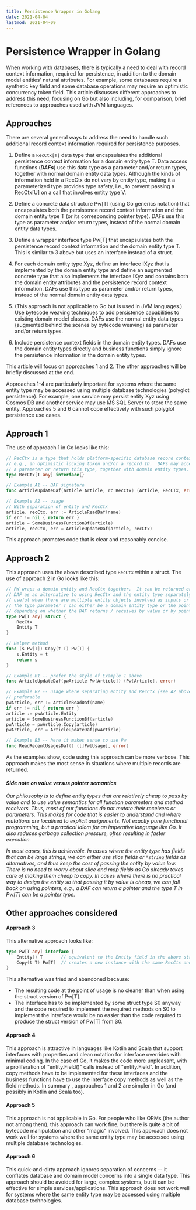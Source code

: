 ```yaml
---
title: Persistence Wrapper in Golang
date: 2021-04-04
lastmod: 2021-04-09
---
```


# Persistence Wrapper in Golang

When working with databases, there is typically a need to deal with record context information, required for persistence, in addition to the domain model entities' natural attributes.  For example, some databases require a synthetic key field and some database operations may require an optimistic concurrency token field.  This article discusses different approaches to address this need, focusing on Go but also including, for comparison, brief references to approaches used with JVM languages.

## Approaches

There are several general ways to address the need to handle such additional record context information required for persistence purposes.

1. Define a `RecCtx[T]` data type that encapsulates the additional persistence context information for a domain entity type T.  Data access functions (***DAFs***) use this data type as a parameter and/or return types, together with normal domain entity data types.  Although the kinds of information held in a RecCtx do not vary by entity type, making it a parameterized type provides type safety, i.e., to prevent passing a RecCtx[U] on a call that involves entity type V.

2. Define a concrete data structure Pw[T] (using Go generics notation) that encapsulates both the persistence record context information and the domain entity type T (or its corresponding pointer type).  DAFs use this type as parameter and/or return types, instead of the normal domain entity data types.

3. Define a wrapper interface type Pw[T] that encapsulates both the persistence record context information and the domain entity type T.  This is similar to 3 above but uses an interface instead of a struct.

4. For each domain entity type Xyz, define an interface IXyz that is implemented by the domain entity type and define an augmented concrete type that also implements the interface IXyz and contains both the domain entity attributes and the persistence record context information.  DAFs use this type as parameter and/or return types, instead of the normal domain entity data types.

5. (This approach is not applicable to Go but is used in JVM languages.) Use bytecode weaving techniques to add persistence capabilities to existing domain model classes.  DAFs use the normal entity data types (augmented behind the scenes by bytecode weaving) as parameter and/or return types.

6. Include persistence context fields in the domain entity types.  DAFs use the domain entity types directly and business functions simply ignore the persistence information in the domain entity types.

This article will focus on approaches 1 and 2.  The other approaches will be briefly discussed at the end.

Approaches 1-4 are particularly important for systems where the same entity type may be accessed using multiple database technologies (polyglot persistence).  For example, one service may persist entity Xyz using Cosmos DB and another service may use MS SQL Server to store the same entity.  Approaches 5 and 6 cannot cope effectively with such polyglot persistence use cases.

## Approach 1

The use of approach 1 in Go looks like this:

```go
// RecCtx is a type that holds platform-specific database record context information,
// e.g., an optimistic locking token and/or a record ID.  DAFs may accept this type as
// a parameter or return this type, together with domain entity types.
type RecCtx[T any] interface{}

// Example A1 -- DAF signature
func ArticleUpdateDaf(article Article, rc RecCtx) (Article, RecCTx, error)

// Example A2 -- usage
// With separation of entity and RecCtx
article, recCtx, err := ArticleReadDaf(name)
if err != nil { return err }
article = SomeBusinessFunctionBf(article)
article, recCtx, err = ArticleUpdateDaf(article, recCtx)
```

This approach promotes code that is clear and reasonably concise.

## Approach 2

This approach uses the above described type `RecCtx` within a struct.  The use of approach 2 in Go looks like this:
```go
// PW wraps a domain entity and RecCtx together.  It can be returned or accepted by a 
// DAF as an alternative to using RecCtx and the entity type separately.  This is most
// useful when there are multiple entity objects involved as inputs or outputs of a DAF.
// The type parameter T can either be a domain entity type or the pointer type thereof,
// depending on whether the DAF returns / receives by value or by pointer.
type Pw[T any] struct {
    RecCtx
    Entity T
}

// Helper method
func (s Pw[T]) Copy(t T) Pw[T] {
    s.Entity = t
    return s
}

// Example B1 -- prefer the style of Example 1 above
func ArticleUpdateDaf(pwArticle Pw[Article]) (Pw[Article], error)

// Example B2 -- usage where separating entity and RecCtx (see A2 above) would be 
// preferable
pwArticle, err := ArticleReadDaf(name)
if err != nil { return err }
article := pwArticle.Entity
article = SomeBusinessFunctionBf(article)
pwArticle = pwArticle.Copy(article)
pwArticle, err = ArticleUpdateDaf(pwArticle)

// Example B3 -- here it makes sense to use Pw
func ReadRecentUsagesDaf() ([]Pw[Usage], error)
```

As the examples show, code using this approach can be more verbose.  This approach makes the most sense in situations where multiple records are returned.

#### *Side note on value versus pointer semantics*

*Our philosophy is to define entity types that are relatively cheap to pass by value and to use value semantics for all function parameters and method receivers.  Thus, most of our functions do not mutate their receivers or parameters.  This makes for code that is easier to understand and where mutations are localised to explicit assignments.  Not exactly pure functional programming, but a practical idiom for an imperative language like Go.  It also reduces garbage collection pressure, often resulting in faster execution.*

*In most cases, this is achievable.  In cases where the entity type has fields that can be large strings, we can either use slice fields or `*string` fields as alternatives, and thus keep the cost of passing the entity by value low.  There is no need to worry about slice and map fields as Go already takes care of making them cheap to copy.  In cases where there is no practical way to design the entity so that passing it by value is cheap, we can fall back on using pointers, e.g., a DAF can return a pointer and the type T in Pw[T] can be a pointer type.*

## Other approaches considered

#### Approach 3

This alternative approach looks like:

```go
type Pw[T any] interface {
    Entity() T       // equivalent to the Entity field in the above struct
    Copy(t T) Pw[T]  // creates a new instance with the same RecCtx and t as the T part
}
```

This alternative was tried and abandoned because:

- The resulting code at the point of usage is no cleaner than when using the struct version of Pw[T].
- The interface has to be implemented by some struct type S0 anyway and the code required to implement the required methods on S0 to implement the interface would be no easier than the code required to produce the struct version of Pw[T] from S0.

#### Approach 4

This approach is attractive in languages like Kotlin and Scala that support interfaces with properties and clean notation for interface overrides with minimal coding.  In the case of Go, it makes the code more unpleasant, with a proliferation of "entity.Field()" calls instead of "entity.Field".  In addition, copy methods have to be implemented for these interfaces and the business functions have to use the interface copy methods as well as the field methods.  In summary , approaches 1 and 2 are simpler in Go (and possibly in Kotlin and Scala too).

#### Approach 5

This approach is not applicable in Go.  For people who like ORMs (the author not among them), this approach can work fine, but there is quite a bit of bytecode manipulation and other "magic" involved.  This approach does not work well for systems where the same entity type may be accessed using multiple database technologies.

#### Approach 6

This quick-and-dirty approach ignores separation of concerns -- it conflates database and domain model concerns into a single data type.  This approach should be avoided for large, complex systems, but it can be effective for simple services/applications.  This approach does not work well for systems where the same entity type may be accessed using multiple database technologies.